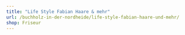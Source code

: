 ```yaml
---
title: "Life Style Fabian Haare & mehr"
url: /buchholz-in-der-nordheide/life-style-fabian-haare-und-mehr/
shop: Friseur
---
```

